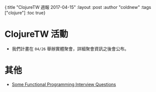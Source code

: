 {:title "ClojureTW 週報 2017-04-15"
:layout :post
:author "coldnew"
:tags  ["clojure"]
:toc true}

# ClojureTW 活動

* 我們計畫在 `04/26` 舉辦實體聚會，詳細聚會資訊之後會公布。


# 其他

* [Some Functional Programming Interview Questions](https://medium.com/@FunctionalWorks/some-functional-programming-interview-questions-cf70e3ca7b4b)